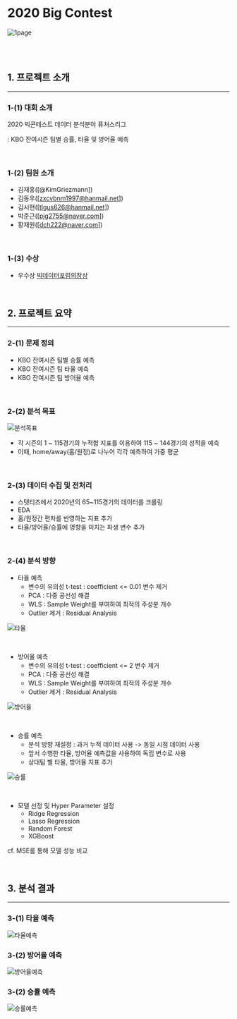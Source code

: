 # **2020 Big Contest**
![1page](https://user-images.githubusercontent.com/80115212/135368169-186a0f21-6c94-41ab-96ff-51774509ecca.PNG)


<br/>
<br/>

## **1. 프로젝트 소개**
------------------------------------
### **1-(1) 대회 소개**
2020 빅콘테스트 데이터 분석분야 퓨처스리그 

: KBO 잔여시즌 팀별 승률, 타율 및 방어율 예측

<br/>


### **1-(2) 팀원 소개** 
- 김재홍([@KimGriezmann])
- 김동우([zxcvbnm1997@hanmail.net])
- 김시현([tlgus626@hanmail.net])
- 박준근([pjg2755@naver.com])
- 황재원([dch222@naver.com])

<br/>


### **1-(3) 수상** 
- 우수상 [빅데이터포럼의장상](https://www.bigcontest.or.kr/introduce/history2020.php) 

<br/>


## **2. 프로젝트 요약**
-------------------------------------------------------------
### **2-(1) 문제 정의**

- KBO 잔여시즌 팀별 승률 예측
- KBO 잔여시즌 팀 타율 예측
- KBO 잔여시즌 팀 방어율 예측

<br/>


### **2-(2) 분석 목표**
![분석목표](https://user-images.githubusercontent.com/80115212/135368122-ac0ebf36-980a-4a94-a63b-e23fc41525bf.PNG)

- 각 시즌의 1 ~ 115경기의 누적합 지표를 이용하여 115 ~ 144경기의 성적을 예측   
- 이때, home/away(홈/원정)로 나누어 각각 예측하여 가중 평균

<br/>


### **2-(3) 데이터 수집 및 전처리**
- 스탯티즈에서 2020년의 65~115경기의 데이터를 크롤링
- EDA
- 홈/원정간 편차를 반영하는 지표 추가
- 타율/방어율/승률에 영향을 미치는 파생 변수 추가


<br/>


### **2-(4) 분석 방향**
- 타율 예측
    * 변수의 유의성 t-test : coefficient <= 0.01 변수 제거
    * PCA : 다중 공선성 해결
    * WLS : Sample Weight를 부여하여 최적의 주성분 개수
    * Outlier 제거 : Residual Analysis
    
![타율](https://user-images.githubusercontent.com/80115212/135368450-2477d2d6-4aaa-41a5-9d53-ef51528d099b.PNG)

<br/>

- 방어율 예측
    * 변수의 유의성 t-test : coefficient <= 2 변수 제거
    * PCA : 다중 공선성 해결
    * WLS : Sample Weight를 부여하여 최적의 주성분 개수
    * Outlier 제거 : Residual Analysis
    
![방어율](https://user-images.githubusercontent.com/80115212/135368656-452636f7-ef12-4009-ba42-269ab110df48.PNG)

<br/>

- 승률 예측
    * 분석 방향 재설정 : 과거 누적 데이터 사용 -> 동일 시점 데이터 사용 
    * 앞서 수행한 타율, 방어율 예측값을 사용하여 독립 변수로 사용
    * 상대팀 별 타율, 방어율 지표 추가
    
![승률](https://user-images.githubusercontent.com/80115212/135369165-7e008644-69cc-4076-a159-821191f4ab4a.PNG)

<br/>

- 모델 선정 및 Hyper Parameter 설정
   * Ridge Regression
   * Lasso Regression
   * Random Forest
   * XGBoost
   
cf. MSE를 통해 모델 성능 비교

<br/>


## **3. 분석 결과**
------------------------------------
### **3-(1) 타율 예측**
![타율예측](https://user-images.githubusercontent.com/80115212/135369337-de64856f-5826-4e5a-a9c5-ae1eb72908f1.PNG)


### **3-(2) 방어율 예측**
![방어율예측](https://user-images.githubusercontent.com/80115212/135369418-7088e755-0657-4920-857c-9953b4911bc9.PNG)


### **3-(2) 승률 예측**
![승률예측](https://user-images.githubusercontent.com/80115212/135369427-15c1b0ed-6b2d-475a-9923-9bdbf821d540.PNG)
